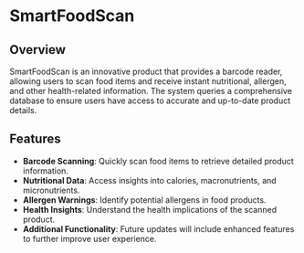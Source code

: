 # SmartFoodScan

<!-- This is just an example README. Change it. -->

## Overview
SmartFoodScan is an innovative product that provides a barcode reader, allowing users to scan food items and receive instant nutritional, allergen, and other health-related information. The system queries a comprehensive database to ensure users have access to accurate and up-to-date product details.

## Features
- **Barcode Scanning**: Quickly scan food items to retrieve detailed product information.
- **Nutritional Data**: Access insights into calories, macronutrients, and micronutrients.
- **Allergen Warnings**: Identify potential allergens in food products.
- **Health Insights**: Understand the health implications of the scanned product.
- **Additional Functionality**: Future updates will include enhanced features to further improve user experience.
